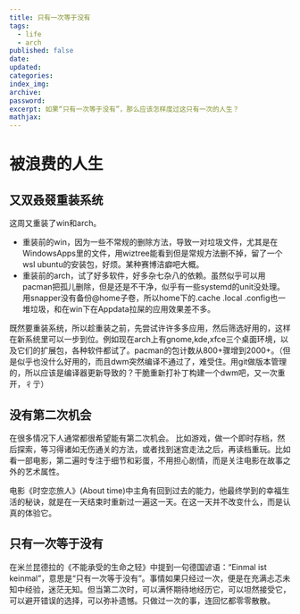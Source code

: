 ```yaml
---
title: 只有一次等于没有
tags:
  - life
  - arch
published: false
date: 
updated: 
categories: 
index_img: 
archive: 
password: 
excerpt: 如果“只有一次等于没有”，那么应该怎样度过这只有一次的人生？
mathjax:
---
```

# 被浪费的人生

## 又双叒叕重装系统
这周又重装了win和arch。

- 重装前的win，因为一些不常规的删除方法，导致一对垃圾文件，尤其是在WindowsApps里的文件，用wiztree能看到但是常规方法删不掉，留了一个wsl ubuntu的安装包，好烦。某种赛博洁癖吧大概。
- 重装前的arch，试了好多软件，好多杂七杂八的依赖。虽然似乎可以用pacman把孤儿删除，但是还是不干净，似乎有一些systemd的unit没处理。用snapper没有备份@home子卷，所以home下的.cache .local .config也一堆垃圾，和在win下在Appdata拉屎的应用效果差不多。

既然要重装系统，所以趁重装之前，先尝试许许多多应用，然后筛选好用的，这样在新系统里可以一步到位。例如现在arch上有gnome,kde,xfce三个桌面环境，以及它们的扩展包，各种软件都试了。pacman的包计数从800+骤增到2000+。（但是似乎也没什么好用的，而且dwm突然编译不通过了，难受住。用git做版本管理的，所以应该是编译器更新导致的？干脆重新打补丁构建一个dwm吧，又一次重开，彳亍）
## 没有第二次机会
在很多情况下人通常都很希望能有第二次机会。 比如游戏，做一个即时存档，然后探索，等习得诸如无伤通关的方法，或者找到迷宫走法之后，再读档重玩。比如看一部电影，第二遍时专注于细节和彩蛋，不用担心剧情，而是关注电影在故事之外的艺术属性。

电影《时空恋旅人》(About time)中主角有回到过去的能力，他最终学到的幸福生活的秘诀，就是在一天结束时重新过一遍这一天。在这一天并不改变什么，而是认真的体验它。

## 只有一次等于没有
在米兰昆德拉的《不能承受的生命之轻》中提到一句德国谚语：“Einmal ist keinmal”，意思是“只有一次等于没有”。事情如果只经过一次，便是在充满忐忑未知中经验，迷茫无知。但当第二次时，可以满怀期待地经历它，可以坦然接受它，可以避开错误的选择，可以弥补遗憾。只做过一次的事，连回忆都零零散散。

